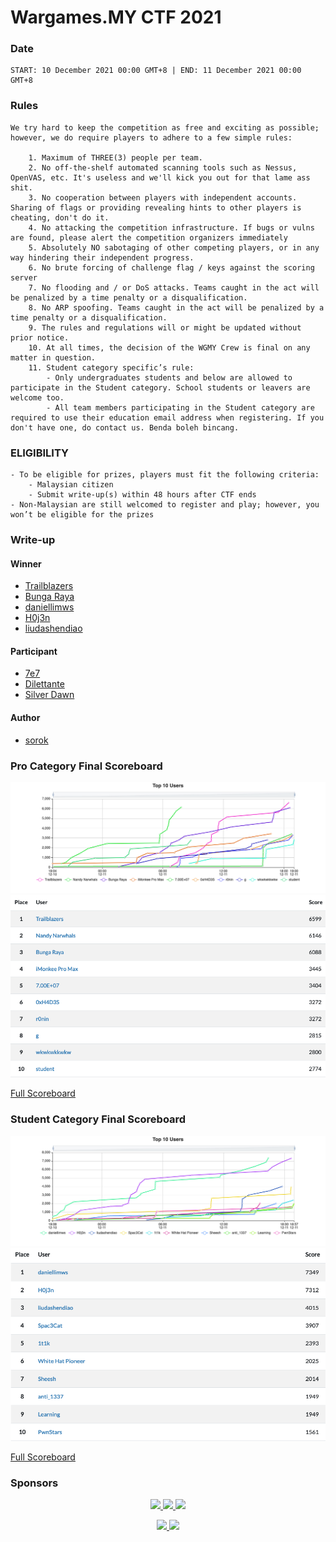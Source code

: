 # Wargames.MY CTF 2021
### Date
```text
START: 10 December 2021 00:00 GMT+8 | END: 11 December 2021 00:00 GMT+8
```

### Rules

```text
We try hard to keep the competition as free and exciting as possible; however, we do require players to adhere to a few simple rules:

    1. Maximum of THREE(3) people per team.
    2. No off-the-shelf automated scanning tools such as Nessus, OpenVAS, etc. It's useless and we'll kick you out for that lame ass shit.
    3. No cooperation between players with independent accounts. Sharing of flags or providing revealing hints to other players is cheating, don't do it.
    4. No attacking the competition infrastructure. If bugs or vulns are found, please alert the competition organizers immediately
    5. Absolutely NO sabotaging of other competing players, or in any way hindering their independent progress.
    6. No brute forcing of challenge flag / keys against the scoring server
    7. No flooding and / or DoS attacks. Teams caught in the act will be penalized by a time penalty or a disqualification.
    8. No ARP spoofing. Teams caught in the act will be penalized by a time penalty or a disqualification.
    9. The rules and regulations will or might be updated without prior notice.
    10. At all times, the decision of the WGMY Crew is final on any matter in question.
    11. Student category specific’s rule:
        - Only undergraduates students and below are allowed to participate in the Student category. School students or leavers are welcome too.
        - All team members participating in the Student category are required to use their education email address when registering. If you don't have one, do contact us. Benda boleh bincang.
```

### ELIGIBILITY

```text
- To be eligible for prizes, players must fit the following criteria:
    - Malaysian citizen
    - Submit write-up(s) within 48 hours after CTF ends
- Non-Malaysian are still welcomed to register and play; however, you won’t be eligible for the prizes
```

### Write-up
#### Winner
* [Trailblazers](writeup/Trailblazers.pdf)
* [Bunga Raya](writeup/Bunga%20Raya.pdf)
* [daniellimws](https://daniao.ws/wargamesmy-21/overview)
* [H0j3n](https://h0j3n.github.io/2021-12-12-Wargames-CTF-2021-Writeup/)
* [liudashendiao](https://github.com/johnlsg/ctfs/blob/main/WargamesMY%202021.md)

#### Participant
* [7e7](writeup/7e7.pdf)
* [Dilettante](writeup/Dilettante.pdf)
* [Silver Dawn](writeup/Silver%20Dawn.pdf)

#### Author
* [sorok](writeup/sorok.md)

### Pro Category Final Scoreboard

![image](img/pro_graph.png)
![image](img/pro_top10.png)

[Full Scoreboard](img/pro_all.png)

### Student Category Final Scoreboard

![image](img/student_graph.png)
![image](img/student_top10.png)

[Full Scoreboard](img/student_all.png)

### Sponsors
<p align="center">
<a href="https://www.facebook.com/askpentest/">
    <image src="logo/askpentest_w.png" height="180">
</a>
<a href="http://talenta.com.my/">
    <image src="logo/talenta_b.png" height="180">
</a>
<a href="https://www.rehack.xyz/">
    <image src="logo/rehack_w.png" height="180">
</a>
</p>
<p align="center">
<a href="#">
    <image src="logo/sudo_w.png" height="180">
</a>
<a href="http://www.netbytesec.com/">
    <image src="logo/nbs_w2.png" height="180">
</a>
</p>
